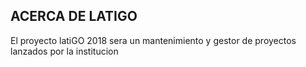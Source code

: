 ## ACERCA DE LATIGO

El proyecto latiGO 2018 sera un mantenimiento y gestor de proyectos lanzados por la institucion


